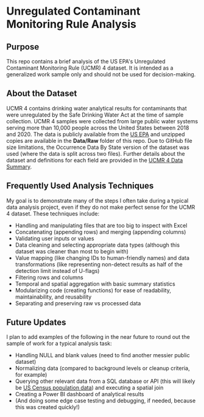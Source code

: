 # Unregulated Contaminant Monitoring Rule Analysis

## Purpose
This repo contains a brief analysis of the US EPA's Unregulated Contaminant Monitoring Rule (UCMR) 4 dataset. It is intended as a generalized work sample only and should not be used for decision-making.

## About the Dataset
UCMR 4 contains drinking water analytical results for contaminants that were unregulated by the Safe Drinking Water Act at the time of sample collection. UCMR 4 samples were collected from large public water systems serving more than 10,000 people across the United States between 2018 and 2020. The data is publicly available from the [US EPA](https://www.epa.gov/dwucmr/occurrence-data-unregulated-contaminant-monitoring-rule#4) and unzipped copies are available in the __Data/Raw__ folder of this repo. Due to GitHub file size limitations, the Occurrence Data By State version of the dataset was used (where the data is split across two files). Further details about the dataset and definitions for each field are provided in the [UCMR 4 Data Summary](https://www.epa.gov/sites/default/files/2018-10/documents/ucmr4-data-summary.pdf).

## Frequently Used Analysis Techniques
My goal is to demonstrate many of the steps I often take during a typical data analysis project, even if they do not make perfect sense for the UCMR 4 dataset. These techniques include:
- Handling and manipulating files that are too big to inspect with Excel
- Concatenating (appending rows) and merging (appending columns)
- Validating user inputs or values
- Data cleaning and selecting appropriate data types (although this dataset was cleaner than most to begin with)
- Value mapping (like changing IDs to human-friendly names) and data transformations (like representing non-detect results as half of the detection limit instead of U-flags)
- Filtering rows and columns
- Temporal and spatial aggregation with basic summary statistics
- Modularizing code (creating functions) for ease of readability, maintainability, and reusability
- Separating and preserving raw vs processed data

## Future Updates
I plan to add examples of the following in the near future to round out the sample of work for a typical analysis task:
- Handling NULL and blank values (need to find another messier public dataset)
- Normalizing data (compared to background levels or cleanup criteria, for example)
- Querying other relevant data from a SQL database or API (this will likely be [US Census population data](https://www.census.gov/data/developers/data-sets/popest-popproj/popest.html)) and executing a spatial join
- Creating a Power BI dashboard of analytical results
- (And doing some edge case testing and debugging, if needed, because this was created quickly!)
